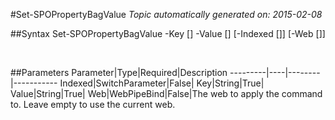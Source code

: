 #Set-SPOPropertyBagValue
*Topic automatically generated on: 2015-02-08*


##Syntax
    Set-SPOPropertyBagValue -Key [<String>] -Value [<String>] [-Indexed [<SwitchParameter>]] [-Web [<WebPipeBind>]]

&nbsp;

##Parameters
Parameter|Type|Required|Description
---------|----|--------|-----------
Indexed|SwitchParameter|False|
Key|String|True|
Value|String|True|
Web|WebPipeBind|False|The web to apply the command to. Leave empty to use the current web.
